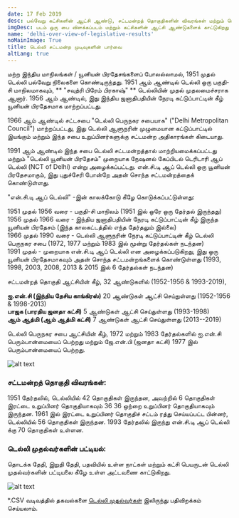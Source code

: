 ```yaml
---
date: 17 Feb 2019
desc: பல்வேறு கட்சிகளின் ஆட்சி ஆண்டு, சட்டமன்றத் தொகுதிகளின் விவரங்கள் மற்றும் டெல்லியின் முதலமைச்சர்கள்
imgDesc: படம் ஒரு பை விளக்கப்படம் மற்றும் கட்சிகளின் ஆட்சி ஆண்டுகளைக் காட்டுகிறது
name: 'delhi-over-view-of-legislative-results'
noMainImage: True
title: டெல்லி சட்டமன்ற முடிவுகளின் பார்வை
altLang: true
---
```

<div>
    <adsbygoogle />
</div>
<Adsense
          data-ad-client="ca-pub-3042269102042405"
          data-ad-slot="1234567890"
/>

மற்ற இந்திய மாநிலங்கள் / யூனியன் பிரதேசங்களைப் போலல்லாமல், 1951 முதல் டெல்லி பல்வேறு நிலைகளை கொண்டிருந்தது. 1951 ஆம் ஆண்டில் டெல்லி ஒரு பகுதி-சி மாநிலமாகவும், ** "சவுத்ரி பிரேம் பிரகாஷ்" ** டெல்லியின் முதல் முதலமைச்சராக ஆனார். 1956 ஆம் ஆண்டில், இது இந்திய ஜனாதிபதியின் நேரடி கட்டுப்பாட்டின் கீழ் யூனியன் பிரதேசமாக மாற்றப்பட்டது.

1966 ஆம் ஆண்டில் சட்டசபை "டெல்லி பெருநகர சபையாக" ("Delhi Metropolitan Council") மாற்றப்பட்டது, இது டெல்லி ஆளுநரின் முழுமையான கட்டுப்பாட்டில் இயங்கும் மற்றும் இந்த சபை உறுப்பினர்களுக்கு சட்டமன்ற அதிகாரங்கள் கிடையாது.

1991 ஆம் ஆண்டில் இந்த சபை டெல்லி சட்டமன்றத்தால் மாற்றியமைக்கப்பட்டது மற்றும் "டெல்லி யூனியன் பிரதேசம்" முறையாக நேஷனல் கேப்பிடல் டெரிடாரி ஆப் டெல்லி (NCT of Delhi) என்று அழைக்கப்பட்டது. என்.சி.டி ஆப் டெல்லி ஒரு யூனியன் பிரதேசமாகும், இது புதுச்சேரி போன்றே அதன் சொந்த சட்டமன்றத்தைக் கொண்டுள்ளது.

"என்.சி.டி ஆப் டெல்லி" -இன் காலக்கோடு கீழே கொடுக்கப்பட்டுள்ளது:

1951 முதல் 1956 வரை - பகுதி-சி மாநிலம் (1951 இல் ஒரே ஒரு தேர்தல் இருந்தது) \
1956 முதல் 1966 வரை - இந்திய ஜனாதிபதியின் நேரடி கட்டுப்பாட்டின் கீழ் இருந்த யூனியன் பிரதேசம் (இந்த காலகட்டத்தில் எந்த தேர்தலும் இல்லை) \
1966 முதல் 1990 வரை - டெல்லி ஆளுநரின் நேரடி கட்டுப்பாட்டின் கீழ் டெல்லி பெருநகர சபை (1972, 1977 மற்றும் 1983 இல் மூன்று தேர்தல்கள் நடந்தன) \
1991 முதல் - முறையாக என்.சி.டி ஆப் டெல்லி  என அழைக்கப்படுகிறது, இது ஒரு யூனியன் பிரதேசமாகவும் அதன் சொந்த சட்டமன்றங்களைக் கொண்டுள்ளது (1993, 1998, 2003, 2008, 2013 & 2015 இல் 6 தேர்தல்கள் நடந்தன)

சட்டமன்றத் தொகுதி ஆட்சியின் கீழ், 32 ஆண்டுகளில் (1952-1956 & 1993-2019),

**ஐ.என்.சி (இந்திய தேசிய காங்கிரஸ்)** 20 ஆண்டுகள் ஆட்சி செய்துள்ளது (1952-1956 & 1998-2013) \
**பாஜக (பாரதிய ஜனதா கட்சி)** 5 ஆண்டுகள் ஆட்சி செய்துள்ளது (1993-1998) \
**ஆம் ஆத்மி (ஆம் ஆத்மி கட்சி)** 7 ஆண்டுகள் ஆட்சி செய்துள்ளது (2013--2019)

டெல்லி பெருநகர சபை ஆட்சியின் கீழ், 1972 மற்றும் 1983 தேர்தல்களில் ஐ.என்.சி பெரும்பான்மையைப் பெற்றது மற்றும் ஜே.என்.பி (ஜனதா கட்சி) 1977 இல் பெரும்பான்மையைப் பெற்றது.

<img src="/blogs/over-view-of-delhi-legislative-results/figure-markdown/img1.png" alt="alt text" class="blogs_image">

### சட்டமன்றத் தொகுதி விவரங்கள்:

1951 தேர்தலில், டெல்லியில் 42 தொகுதிகள் இருந்தன, அவற்றில் 6 தொகுதிகள் இரட்டை உறுப்பினர் தொகுதியாகவும் 36 36 ஒற்றை உறுப்பினர் தொகுதியாகவும் இருந்தன. 1961 இல் இரட்டை உறுப்பினர் தொகுதிச் சட்டம் ரத்து செய்யப்பட்ட பின்னர், டெல்லியில் 56 தொகுதிகள் இருந்தன. 1993 தேர்தலில் இருந்து என்.சி.டி ஆப் டெல்லி க்கு 70 தொகுதிகள் உள்ளன.

### டெல்லி முதல்வர்களின் பட்டியல்:

தொடக்க தேதி, இறுதி தேதி, பதவியில் உள்ள நாட்கள் மற்றும் கட்சி பெயருடன் டெல்லி முதல்வர்களின் பட்டியலை கீழே உள்ள அட்டவணை காட்டுகிறது.

<img src="/blogs/over-view-of-delhi-legislative-results/figure-markdown/img2.png" alt="alt text" class="blogs_image">

\*.CSV வடிவத்தில் தகவல்களை [டெல்லி முதல்வர்கள்](http://thedatatalks.in/datas/politics/delhi-chief-ministers.csv) இலிருந்து பதிவிறக்கம் செய்யலாம்.

<style>

</style>